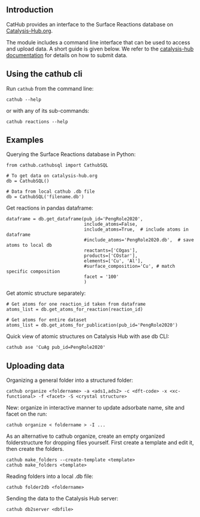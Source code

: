 ## Introduction

CatHub provides an interface to the Surface Reactions database on [Catalysis-Hub.org](http://www.catalysis-hub.org).

The module includes a command line interface that can be used to access and upload data. A short guide is given below. We refer to the [catalysis-hub documentation](http://docs.catalysis-hub.org/en/latest/tutorials/upload.html) for details on how to submit data.

## Using the cathub cli

Run `cathub` from the command line:

    cathub --help

or with any of its sub-commands:

    cathub reactions --help

## Examples

Querying the Surface Reactions database in Python:

    from cathub.cathubsql import CathubSQL

    # To get data on catalysis-hub.org
    db = CathubSQL()

    # Data from local cathub .db file
    db = CathubSQL('filename.db')

Get reactions in pandas dataframe:

    dataframe = db.get_dataframe(pub_id='PengRole2020',
                                 include_atoms=False,
                                 include_atoms=True,  # include atoms in dataframe
                                 #include_atoms='PengRole2020.db',  # save atoms to local db
                                 reactants=['COgas'],
                                 products=['COstar'],
                                 elements=['Cu', 'Al'],
                                 #surface_composition='Cu', # match specific composition
                                 facet = '100'
                                 )

Get atomic structure separately:

    # Get atoms for one reaction_id taken from dataframe
    atoms_list = db.get_atoms_for_reaction(reaction_id)

    # Get atoms for entire dataset
    atoms_list = db.get_atoms_for_publication(pub_id='PengRole2020')


Quick view of atomic structures on Catalysis Hub with ase db CLI:

    cathub ase 'CuAg pub_id=PengRole2020'

## Uploading data

Organizing a general folder into a structured folder:

    cathub organize <foldername> -a <ads1,ads2> -c <dft-code> -x <xc-functional> -f <facet> -S <crystal structure>

New: organize in interactive manner to update adsorbate name, site and facet on the run:

    cathub organize < foldername > -I ...

As an alternative to cathub organize, create an empty organized folderstructure for dropping files yourself. First create a template and edit it, then create the folders.

    cathub make_folders --create-template <template>
    cathub make_folders <template>

Reading folders into a local .db file:

    cathub folder2db <foldername>

Sending the data to the Catalysis Hub server:

    cathub db2server <dbfile>
